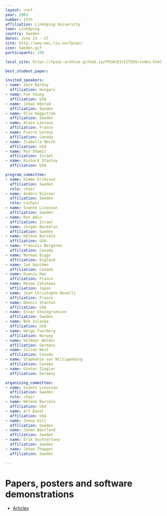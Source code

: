 ```yaml
---
layout: conf
year: 2003
number: 15th
affiliation: Linköping University
town: Linköping
country: Sweden
dates: June 23 - 27
site: http://www.mai.liu.se/fpsac/
icon: Sweden.gif
participants: 150

local_site: https://fpsac-archive.github.io/FPSAC03/SITE03/index.html

best_student_paper:

invited_speakers:
- name: Imre Bárány
  affiliation: Hungary
- name: Fan Chung
  affiliation: USA
- name: Johan Håstad
  affiliation: Sweden
- name: Olle Häggström
  affiliation: Sweden
- name: Alain Lascoux
  affiliation: France
- name: Pierre Leroux
  affiliation: Canada
- name: Isabella Novik
  affiliation: USA
- name: Ron Shamir
  affiliation: Israel
- name: Richard Stanley
  affiliation: USA

program_committee:
- name: Kimmo Eriksson
  affiliation: Sweden
  role: chair
- name: Anders Björner
  affiliation: Sweden
  role: cochair
- name: Svante Linusson
  affiliation: Sweden
- name: Ron Adin
  affiliation: Israel
- name: Jörgen Backelin
  affiliation: Sweden
- name: Hélène Barcelo
  affiliation: USA
- name: Francois Bergeron
  affiliation: Canada
- name: Norman Biggs
  affiliation: England
- name: Ian Goulden
  affiliation: Canada
- name: Guoniu Han
  affiliation: France
- name: Masao Ishikawa
  affiliation: Japan
- name: Jean Christophe Novelli
  affiliation: France
- name: Dennis Stanton
  affiliation: USA
- name: Einar Steingrimsson
  affiliation: Sweden
- name: Bob Sulanke
  affiliation: USA
- name: Helge Tverberg
  affiliation: Norway
- name: Volkmar Welker
  affiliation: Germany
- name: Julian West
  affiliation: Canada
- name: Staphanie van Willigenburg
  affiliation: Canada
- name: Günter Ziegler
  affiliation: Germany

organizing_committee:
- name: Svante Linusson
  affiliation: Sweden
  role: chair
- name: Hélène Barcelo
  affiliation: USA
- name: Art Duval
  affiliation: USA
- name: Jonna Gill
  affiliation: Sweden
- name: Johan Wästlund
  affiliation: Sweden
- name: Erik Ouchterlony
  affiliation: Sweden
- name: Johan Thapper
  affiliation: Sweden

---
```


# Papers, posters and software demonstrations
- [Articles](https://fpsac-archive.github.io/FPSAC03/articles.html)